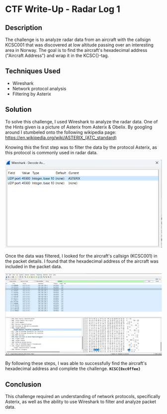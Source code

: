 # CTF Write-Up - Radar Log 1

## Description

The challenge is to analyze radar data from an aircraft with the callsign KCSC001 that was discovered at low altitude passing over an interesting area in Norway. The goal is to find the aircraft's hexadecimal address ("Aircraft Address") and wrap it in the KCSC{}-tag.

## Techniques Used

- Wireshark
- Network protocol analysis
- Filtering by Asterix 

## Solution

To solve this challenge, I used Wireshark to analyze the radar data. One of the Hints given is a picture of Asterix from Asterix & Obelix. By googling around I stumbeled onto the following wikipedia page: https://en.wikipedia.org/wiki/ASTERIX_(ATC_standard)

Knowing this the first step was to filter the data by the protocol Asterix, as this protocol is commonly used in radar data.

![Wire1](Pictures/wire1.png)

Once the data was filtered, I looked for the aircraft's callsign (KCSC001) in the packet details. I found that the hexadecimal address of the aircraft was included in the packet data. 

![Wire2](Pictures/wire2.png)

By following these steps, I was able to successfully find the aircraft's hexadecimal address and complete the challenge.  **`KCSC{0xc0ffee}`**

## Conclusion

This challenge required an understanding of network protocols, specifically Asterix, as well as the ability to use Wireshark to filter and analyze packet data.
